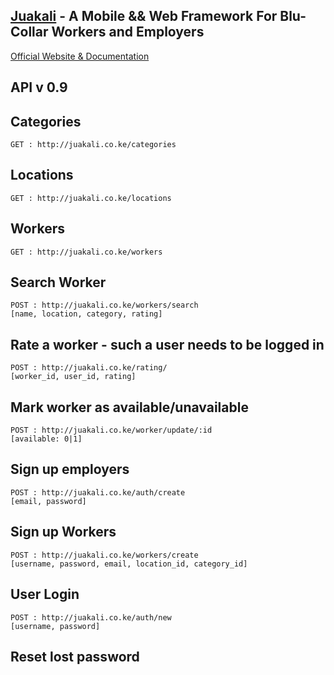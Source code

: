 ## [Juakali](http://juakali.co.ke) - A Mobile && Web Framework For Blu-Collar Workers and Employers


[Official Website & Documentation](http://juakali.co.ke/about)


## API v 0.9

## Categories
```ajax
GET : http://juakali.co.ke/categories
```
## Locations
```ajax
GET : http://juakali.co.ke/locations
```
## Workers
```ajax
GET : http://juakali.co.ke/workers
```
## Search Worker
```ajax
POST : http://juakali.co.ke/workers/search
[name, location, category, rating]
```

## Rate a worker - such a user needs to be logged in
```ajax
POST : http://juakali.co.ke/rating/
[worker_id, user_id, rating]
```

## Mark worker as available/unavailable
```ajax
POST : http://juakali.co.ke/worker/update/:id
[available: 0|1]
```
## Sign up employers
```ajax
POST : http://juakali.co.ke/auth/create
[email, password]
```
## Sign up Workers
```ajax
POST : http://juakali.co.ke/workers/create
[username, password, email, location_id, category_id]
```
## User Login
```ajax
POST : http://juakali.co.ke/auth/new
[username, password]
```
## Reset lost password

